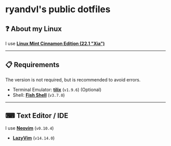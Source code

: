 # ryandvl's public dotfiles

## ❓ About my Linux

I use **[Linux Mint Cinnamon Edition (22.1 "Xia")](https://linuxmint.com/edition.php?id=319)**

---

## 📋 Requirements

The version is not required, but is recommended to avoid errors.

- Terminal Emulator: **[tilix](https://gnunn1.github.io/tilix-web/)** (`v1.9.6`) (Optional)
- Shell: **[Fish Shell](https://fishshell.com/)** (`v3.7.0`)

---

## ⌨ Text Editor / IDE

I use **[Neovim](https://neovim.io/)** (`v0.10.4`)

- **[LazyVim](https://www.lazyvim.org/)** (`v14.14.0`)
